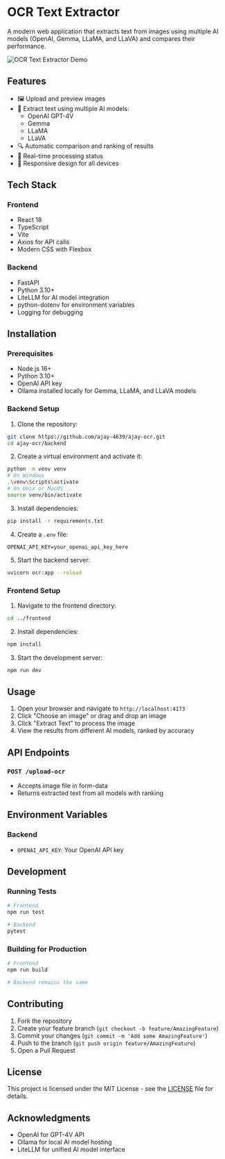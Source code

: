 # OCR Text Extractor

A modern web application that extracts text from images using multiple AI models (OpenAI, Gemma, LLaMA, and LLaVA) and compares their performance.

![OCR Text Extractor Demo](demo-screenshot.png)

## Features

- 🖼️ Upload and preview images
- 📝 Extract text using multiple AI models:
  - OpenAI GPT-4V
  - Gemma
  - LLaMA
  - LLaVA
- 🔍 Automatic comparison and ranking of results
- 💫 Real-time processing status
- 📱 Responsive design for all devices

## Tech Stack

### Frontend
- React 18
- TypeScript
- Vite
- Axios for API calls
- Modern CSS with Flexbox

### Backend
- FastAPI
- Python 3.10+
- LiteLLM for AI model integration
- python-dotenv for environment variables
- Logging for debugging

## Installation

### Prerequisites
- Node.js 16+
- Python 3.10+
- OpenAI API key
- Ollama installed locally for Gemma, LLaMA, and LLaVA models

### Backend Setup

1. Clone the repository:
```bash
git clone https://github.com/ajay-4639/ajay-ocr.git
cd ajay-ocr/backend
```

2. Create a virtual environment and activate it:
```bash
python -m venv venv
# On Windows
.\venv\Scripts\activate
# On Unix or MacOS
source venv/bin/activate
```

3. Install dependencies:
```bash
pip install -r requirements.txt
```

4. Create a `.env` file:
```env
OPENAI_API_KEY=your_openai_api_key_here
```

5. Start the backend server:
```bash
uvicorn ocr:app --reload
```

### Frontend Setup

1. Navigate to the frontend directory:
```bash
cd ../frontend
```

2. Install dependencies:
```bash
npm install
```

3. Start the development server:
```bash
npm run dev
```

## Usage

1. Open your browser and navigate to `http://localhost:4173`
2. Click "Choose an image" or drag and drop an image
3. Click "Extract Text" to process the image
4. View the results from different AI models, ranked by accuracy

## API Endpoints

### `POST /upload-ocr`
- Accepts image file in form-data
- Returns extracted text from all models with ranking

## Environment Variables

### Backend
- `OPENAI_API_KEY`: Your OpenAI API key

## Development

### Running Tests
```bash
# Frontend
npm run test

# Backend
pytest
```

### Building for Production
```bash
# Frontend
npm run build

# Backend remains the same
```

## Contributing

1. Fork the repository
2. Create your feature branch (`git checkout -b feature/AmazingFeature`)
3. Commit your changes (`git commit -m 'Add some AmazingFeature'`)
4. Push to the branch (`git push origin feature/AmazingFeature`)
5. Open a Pull Request

## License

This project is licensed under the MIT License - see the [LICENSE](LICENSE) file for details.

## Acknowledgments

- OpenAI for GPT-4V API
- Ollama for local AI model hosting
- LiteLLM for unified AI model interface
